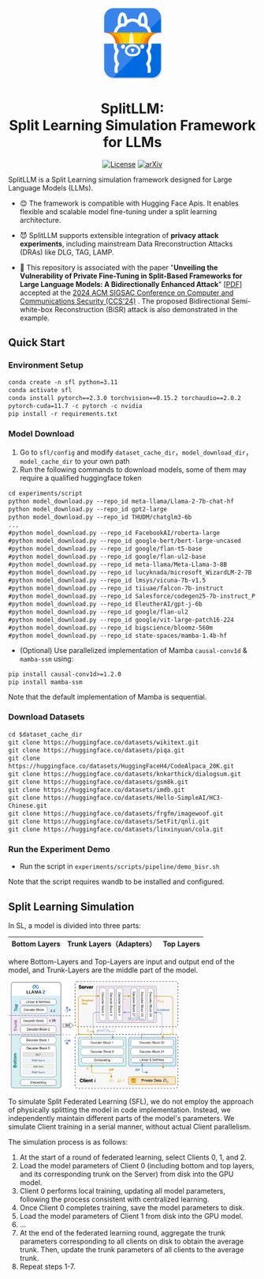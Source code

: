 
<div align="center">

<img src="./doc/img/logo-git.png" width=120>

<h1 >SplitLLM: <br> Split Learning Simulation Framework for LLMs</h1>

[![License](https://img.shields.io/github/license/StupidTrees/SplitLLM)](https://opensource.org/licenses/Apache-2.0)
[![arXiv](https://img.shields.io/badge/arXiv-2409.00960-red.svg)](https://arxiv.org/abs/2409.00960)


</div>

SplitLLM is a Split Learning simulation framework designed for Large Language Models (LLMs).
- 😊 The framework is compatible with Hugging Face Apis. It enables flexible and scalable model fine-tuning under a split learning architecture. 

- 😈 SplitLLM supports extensible integration of **privacy attack experiments**, including mainstream Data Rreconstruction Attacks (DRAs) like DLG, TAG, LAMP.

- 📑 This repository is associated with the paper "**Unveiling the Vulnerability of Private Fine-Tuning in Split-Based Frameworks for Large Language Models: A Bidirectionally Enhanced Attack**" [<a href="https://arxiv.org/pdf/2409.00960">PDF</a>] accepted at the 
<a href="https://www.sigsac.org/ccs/CCS2024/home.html">2024 ACM SIGSAC Conference on Computer and Communications Security (CCS'24)</a>
. The proposed Bidirectional Semi-white-box Reconstruction (BiSR) attack is also demonstrated in the example.
## Quick Start

### Environment Setup

```shell
conda create -n sfl python=3.11
conda activate sfl
conda install pytorch==2.3.0 torchvision==0.15.2 torchaudio==2.0.2 pytorch-cuda=11.7 -c pytorch -c nvidia
pip install -r requirements.txt
```

### Model Download
1. Go to `sfl/config` and modify `dataset_cache_dir`，`model_download_dir`，`model_cache_dir` to your own path
2. Run the following commands to download models, some of them may require a qualified huggingface token
```shell
cd experiments/script
python model_download.py --repo_id meta-llama/Llama-2-7b-chat-hf
python model_download.py --repo_id gpt2-large
python model_download.py --repo_id THUDM/chatglm3-6b
...
#python model_download.py --repo_id FacebookAI/roberta-large
#python model_download.py --repo_id google-bert/bert-large-uncased
#python model_download.py --repo_id google/flan-t5-base
#python model_download.py --repo_id google/flan-ul2-base
#python model_download.py --repo_id meta-llama/Meta-Llama-3-8B 
#python model_download.py --repo_id lucyknada/microsoft_WizardLM-2-7B
#python model_download.py --repo_id lmsys/vicuna-7b-v1.5
#python model_download.py --repo_id tiiuae/falcon-7b-instruct
#python model_download.py --repo_id Salesforce/codegen25-7b-instruct_P
#python model_download.py --repo_id EleutherAI/gpt-j-6b
#python model_download.py --repo_id google/flan-ul2
#python model_download.py --repo_id google/vit-large-patch16-224
#python model_download.py --repo_id bigscience/bloomz-560m
#python model_download.py --repo_id state-spaces/mamba-1.4b-hf
```
- (Optional) Use parallelized implementation of Mamba `causal-conv1d` & `mamba-ssm` using:
```shell
pip install causal-conv1d>=1.2.0
pip install mamba-ssm
```
Note that the default implementation of Mamba is sequential.


### Download Datasets
```shell
cd $dataset_cache_dir
git clone https://huggingface.co/datasets/wikitext.git
git clone https://huggingface.co/datasets/piqa.git
git clone https://huggingface.co/datasets/HuggingFaceH4/CodeAlpaca_20K.git
git clone https://huggingface.co/datasets/knkarthick/dialogsum.git
git clone https://huggingface.co/datasets/gsm8k.git
git clone https://huggingface.co/datasets/imdb.git
git clone https://huggingface.co/datasets/Hello-SimpleAI/HC3-Chinese.git
git clone https://huggingface.co/datasets/frgfm/imagewoof.git
git clone https://huggingface.co/datasets/SetFit/qnli.git
git clone https://huggingface.co/datasets/linxinyuan/cola.git
```


### Run the Experiment Demo
- Run the script in `experiments/scripts/pipeline/demo_bisr.sh` 

Note that the script requires wandb to be installed and configured.

## Split Learning Simulation

In SL, a model is divided into three parts:

| Bottom Layers | Trunk Layers（Adapters） | Top Layers |
|---------------|------------------------|------------|

where Bottom-Layers and Top-Layers are input and output end of the model, and Trunk-Layers are the middle part of the model. 

<img src="./doc/img/sfl-arch.png" width="70%">



To simulate Split Federated Learning (SFL), we do not employ the approach of physically splitting the model in code implementation. Instead, we independently maintain different parts of the model's parameters. We simulate Client training in a serial manner, without actual Client parallelism.

The simulation process is as follows:

1. At the start of a round of federated learning, select Clients 0, 1, and 2.
2. Load the model parameters of Client 0 (including bottom and top layers, and its corresponding trunk on the Server) from disk into the GPU model.
3. Client 0 performs local training, updating all model parameters, following the process consistent with centralized learning.
4. Once Client 0 completes training, save the model parameters to disk.
5. Load the model parameters of Client 1 from disk into the GPU model.
6. ...
7. At the end of the federated learning round, aggregate the trunk parameters corresponding to all clients on disk to obtain the average trunk. Then, update the trunk parameters of all clients to the average trunk.
8. Repeat steps 1-7. 
